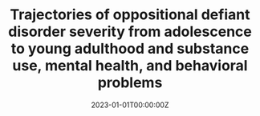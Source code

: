 ---
title: "Trajectories of oppositional defiant disorder severity from adolescence to young adulthood and substance use, mental health, and behavioral problems"
authors:
- Bonnie J. Leadbeater
- Gabriel J. Merrin
- Andrea Contreras
- Megan E. Ames
date: "2023-01-01T00:00:00Z"
doi: "PMID: 38034412"

# Schedule page publish date (NOT publication's date).
publishDate: "2023-01-01T00:00:00Z"

# Publication type.
publication_types: ["2"]

# Publication name and optional abbreviated publication name.
publication: "*Journal of the Canadian Academy of Child and Adolescent Psychiatry*"
publication_short: ""

abstract: ""

summary: ""

tags:
- Adolescent Development
- Prevention Science
- Substance Use

featured: false

# Links (optional).
url_pdf: 
url_code: ''
url_dataset: ''
url_poster: ''
url_project: ''
url_slides: ''
url_source: ''
url_video: ''

# Featured image
image:
  caption: ''
  focal_point: ""
  preview_only: false

# Associated Projects (optional).
projects: []

# Slides (optional).
slides: ""
---
